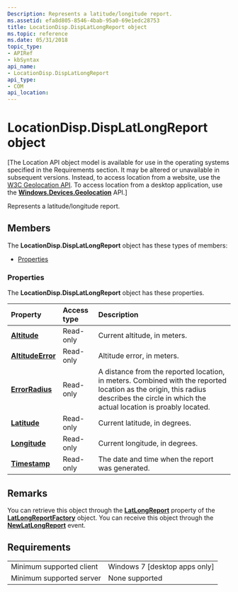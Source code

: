 ```yaml
---
Description: Represents a latitude/longitude report.
ms.assetid: efa8d805-8546-4bab-95a0-69e1edc28753
title: LocationDisp.DispLatLongReport object
ms.topic: reference
ms.date: 05/31/2018
topic_type: 
- APIRef
- kbSyntax
api_name: 
- LocationDisp.DispLatLongReport
api_type: 
- COM
api_location: 
---
```


# LocationDisp.DispLatLongReport object

\[The Location API object model is available for use in the operating systems specified in the Requirements section. It may be altered or unavailable in subsequent versions. Instead, to access location from a website, use the [W3C Geolocation API](/previous-versions/windows/internet-explorer/ie-developer/samples/gg589513(v=vs.85)). To access location from a desktop application, use the [**Windows.Devices.Geolocation**](/uwp/api/Windows.Devices.Geolocation) API.\]

Represents a latitude/longitude report.

## Members

The **LocationDisp.DispLatLongReport** object has these types of members:

-   [Properties](#properties)

### Properties

The **LocationDisp.DispLatLongReport** object has these properties.



| Property                                                                         | Access type          | Description                                                                                                                                                                                       |
|:---------------------------------------------------------------------------------|:---------------------|:--------------------------------------------------------------------------------------------------------------------------------------------------------------------------------------------------|
| [**Altitude**](locationdisp-displatlongreport-altitude.md)<br/>           | Read-only<br/> | Current altitude, in meters.<br/>                                                                                                                                                           |
| [**AltitudeError**](locationdisp-displatlongreport-altitudeerror.md)<br/> | Read-only<br/> | Altitude error, in meters.<br/>                                                                                                                                                             |
| [**ErrorRadius**](locationdisp-displatlongreport-errorradius.md)<br/>     | Read-only<br/> | A distance from the reported location, in meters. Combined with the reported location as the origin, this radius describes the circle in which the actual location is proably located.<br/> |
| [**Latitude**](locationdisp-displatlongreport-latitude.md)<br/>           | Read-only<br/> | Current latitude, in degrees.<br/>                                                                                                                                                          |
| [**Longitude**](locationdisp-displatlongreport-longitude.md)<br/>         | Read-only<br/> | Current longitude, in degrees.<br/>                                                                                                                                                         |
| [**Timestamp**](locationdisp-displatlongreport-timestamp.md)<br/>         | Read-only<br/> | The date and time when the report was generated.<br/>                                                                                                                                       |



 

## Remarks

You can retrieve this object through the [**LatLongReport**](locationdisp-latlongreportfactory-latlongreport.md) property of the [**LatLongReportFactory**](locationdisp-latlongreportfactory.md) object. You can receive this object through the [**NewLatLongReport**](newlatlongreport.md) event.

## Requirements



|                                     |                                            |
|-------------------------------------|--------------------------------------------|
| Minimum supported client<br/> | Windows 7 \[desktop apps only\]<br/> |
| Minimum supported server<br/> | None supported<br/>                  |



 

